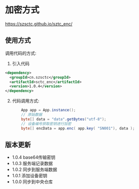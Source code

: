 # 加密方式

 https://szsctc.github.io/sztc_enc/

## 使用方式

调用代码的方式:

1. 引入代码

```xml
<dependency>
  <groupId>cn.szsctc</groupId>
  <artifactId>sctc_enc</artifactId>
  <version>1.0.4</version>
</dependency>
```


2. 代码调用方式:

    ```java
        App app = App.instance();
        // 原始数据
        byte[] data = "data".getBytes("utf-8");
        // 设备编号获取密钥进行加密
        byte[] encData = app.enc( app.key( "SN001"), data );
    ```

## 版本更新

- 1.0.4 base64传输密钥
- 1.0.3 服务端记录数据
- 1.0.2 同步到服务端数据
- 1.0.1 添加设备密钥
- 1.0.0 同步到中央仓库
